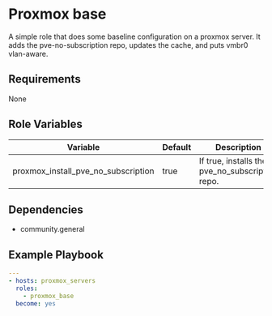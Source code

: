 # Proxmox base

A simple role that does some baseline configuration on a proxmox server. It adds the pve-no-subscription repo, updates the cache, and puts vmbr0 vlan-aware.

## Requirements

None

## Role Variables

| Variable                            | Default | Description                                     |
| ----------------------------------- | ------- | ----------------------------------------------- |
| proxmox_install_pve_no_subscription | true    | If true, installs the pve_no_subscription repo. |

## Dependencies

- community.general

## Example Playbook

```yaml
---
- hosts: proxmox_servers
  roles:
    - proxmox_base
  become: yes
```
